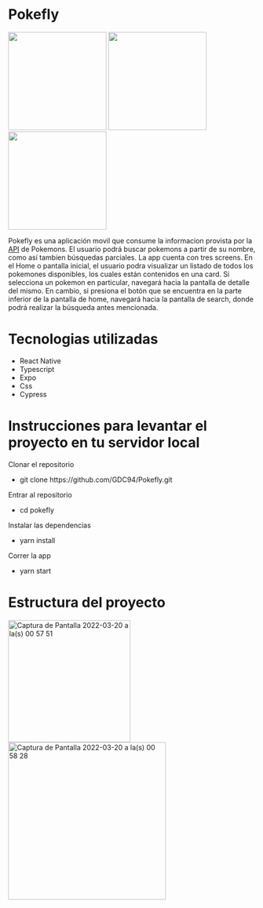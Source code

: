 <h1>Pokefly</h1>

<div style={{display: 'flex'}}>
<img src='https://user-images.githubusercontent.com/70720945/159147252-9b060441-9af5-4455-ad86-12d55923d247.png' width='200px' />
<img src='https://user-images.githubusercontent.com/70720945/159147276-e5fbf23b-55e1-4dd0-bf78-f9a6ea1dc46b.png' width='200px' />
<img src='https://user-images.githubusercontent.com/70720945/159147292-ec06218a-7a5a-434d-9d46-059f9d718ffd.png' width='200px' />
</div>

<p>Pokefly es una aplicación movil que consume la informacion provista por la <a href='https://pokeapi.co' target='_blank'>API</a> de Pokemons. El usuario podrá buscar pokemons a partir de su nombre, como así tambien búsquedas parciales. La app cuenta con tres screens.
En el Home o pantalla inicial, el usuario podra visualizar un listado de todos los pokemones disponibles, los cuales están contenidos en una card. Si selecciona un pokemon en particular, navegará hacia la pantalla de detalle del mismo. En cambio, si presiona el botón que se encuentra en la parte inferior de la pantalla de home, navegará hacia la pantalla de search, donde podrá realizar la búsqueda antes mencionada.

</p>

<h1>Tecnologias utilizadas</h1>

<ul>
  <li>React Native</li>
  <li>Typescript</li>
  <li>Expo</li>
  <li>Css</li>
  <li>Cypress</li>
  
  
</ul>


# Instrucciones para levantar el proyecto en tu servidor local

Clonar el repositorio
<ul>
  <li>git clone https://github.com/GDC94/Pokefly.git </li>
</ul>


Entrar al repositorio
<ul>
  <li>cd pokefly</li>
</ul>



Instalar las dependencias
<ul>
  <li>yarn install</li>
</ul>

Correr la app
<ul>
  <li>yarn start</li>
</ul>

# Estructura del proyecto

<img width="249" alt="Captura de Pantalla 2022-03-20 a la(s) 00 57 51" src="https://user-images.githubusercontent.com/70720945/159147492-765761bc-23f8-40ee-9961-7a5b7f80ca23.png">

<img width="321" alt="Captura de Pantalla 2022-03-20 a la(s) 00 58 28" src="https://user-images.githubusercontent.com/70720945/159147482-90a35243-aa6f-4d28-a9f4-370e74898a87.png">


